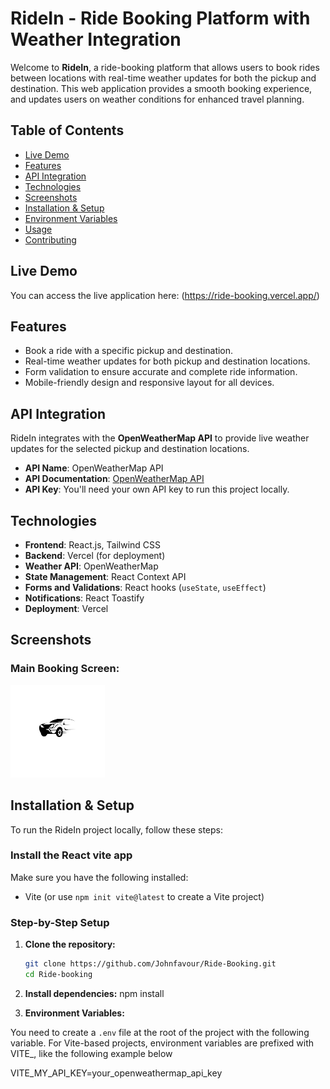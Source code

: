 # RideIn - Ride Booking Platform with Weather Integration

Welcome to **RideIn**, a ride-booking platform that allows users to book rides between locations with real-time weather updates for both the pickup and destination. This web application provides a smooth booking experience, and updates users on weather conditions for enhanced travel planning.

## Table of Contents

- [Live Demo](#live-demo)
- [Features](#features)
- [API Integration](#api-integration)
- [Technologies](#technologies)
- [Screenshots](#screenshots)
- [Installation & Setup](#installation--setup)
- [Environment Variables](#environment-variables)
- [Usage](#usage)
- [Contributing](#contributing)


## Live Demo

You can access the live application here: (https://ride-booking.vercel.app/)

## Features

- Book a ride with a specific pickup and destination.
- Real-time weather updates for both pickup and destination locations.
- Form validation to ensure accurate and complete ride information.
- Mobile-friendly design and responsive layout for all devices.

## API Integration

RideIn integrates with the **OpenWeatherMap API** to provide live weather updates for the selected pickup and destination locations.

- **API Name**: OpenWeatherMap API
- **API Documentation**: [OpenWeatherMap API](https://openweathermap.org/api)
- **API Key**: You'll need your own API key to run this project locally.


## Technologies

- **Frontend**: React.js, Tailwind CSS
- **Backend**: Vercel (for deployment)
- **Weather API**: OpenWeatherMap
- **State Management**: React Context API
- **Forms and Validations**: React hooks (`useState`, `useEffect`)
- **Notifications**: React Toastify
- **Deployment**: Vercel

## Screenshots

### Main Booking Screen:
![image alt](https://github.com/Johnfavour/Ride-Booking/blob/38dabbc503c009126f7f468c2a674a0145a7ccac/ride1.png)


## Installation & Setup

To run the RideIn project locally, follow these steps:

### Install the React vite app

Make sure you have the following installed:
- Vite (or use `npm init vite@latest` to create a Vite project)

### Step-by-Step Setup

1. **Clone the repository:**

   ```bash
   git clone https://github.com/Johnfavour/Ride-Booking.git
   cd Ride-booking
2. **Install dependencies:**
   npm install

3. **Environment Variables:**

You need to create a `.env` file at the root of the project with the following variable. For Vite-based projects, environment variables are prefixed with VITE_, like the following example below

VITE_MY_API_KEY=your_openweathermap_api_key   



